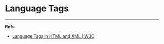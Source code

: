 Language Tags
=============


---

**Refs**

* [Language Tags in HTML and XML | W3C](http://www.w3.org/International/articles/language-tags/)
